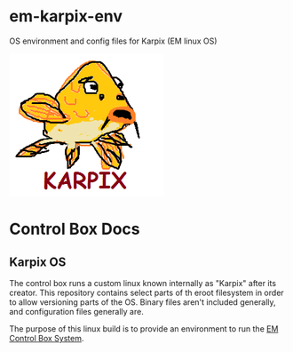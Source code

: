 # em-karpix-env
OS environment and config files for Karpix (EM linux OS)

![logo](https://raw.githubusercontent.com/Ecotrust-Canada/em-karpix-env/master/root/karpix-logo.png)

# Control Box Docs 

## Karpix OS

The control box runs a custom linux known internally as "Karpix" after its creator. This repository contains select parts of th eroot filesystem in order to allow versioning parts of the OS. Binary files aren't included generally, and configuration files generally are.

The purpose of this linux build is to provide an environment to run the [EM Control Box System](https://github.com/Ecotrust-Canada/em-control-box).
